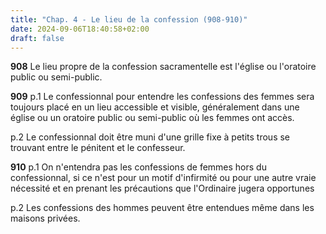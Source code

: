 ```yaml
---
title: "Chap. 4 - Le lieu de la confession (908-910)"
date: 2024-09-06T18:40:58+02:00
draft: false
---
```




**908**
Le lieu propre de la confession sacramentelle est l'église ou l'oratoire public
ou semi-public.

**909**
p.1 Le confessionnal pour entendre les confessions des femmes sera toujours
placé en un lieu accessible et visible,
généralement dans une église ou un oratoire public ou semi-public où les femmes
ont accès.

p.2 Le confessionnal doit être muni d'une grille fixe à petits trous se
trouvant entre le pénitent et le confesseur.

**910**
p.1 On n'entendra pas les confessions de femmes hors du confessionnal,
si ce n'est pour un motif d'infirmité ou pour une autre vraie nécessité et en
prenant les précautions que l'Ordinaire jugera opportunes

p.2 Les confessions des hommes peuvent être entendues même dans les maisons
privées.

